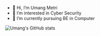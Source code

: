 - 👋 Hi, I’m Umang Metri
- 👀 I’m interested in Cyber Security
- 🌱 I’m currently pursuing BE in Computer 

![Umang's GitHub stats](https://github-readme-stats.vercel.app/api?username=Umang2802&show_icons=true&theme=tokyonight)
